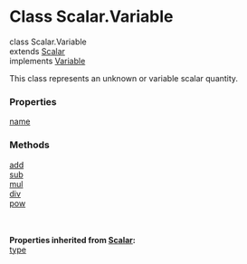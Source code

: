 Class Scalar.Variable
======

<declaration>

<flag class="class">class</flag> Scalar.Variable<br>
<flag class="extends">extends</flag> [Scalar](reference/v/0.2.1/quantities/Scalar)<br>
<flag class="implements">implements</flag> [Variable](reference/v/0.2.1/core/definitions/Variable)

</declaration>

This class represents an unknown or variable scalar quantity.

### Properties
<div class="grid-container">
<div class="grid-item"><a href="/#/reference/v/0.2.1/quantities/Scalar.Variable/name">name</a></div>
</div>

### Methods
<div class="grid-container">
<div class="grid-item"><a href="/#/reference/v/0.2.1/quantities/Scalar.Variable/add">add</a></div>
<div class="grid-item"><a href="/#/reference/v/0.2.1/quantities/Scalar.Variable/sub">sub</a></div>
<div class="grid-item"><a href="/#/reference/v/0.2.1/quantities/Scalar.Variable/mul">mul</a></div>
<div class="grid-item"><a href="/#/reference/v/0.2.1/quantities/Scalar.Variable/div">div</a></div>
<div class="grid-item"><a href="/#/reference/v/0.2.1/quantities/Scalar.Variable/pow">pow</a></div>
</div>
<br><br>

**Properties inherited from [Scalar](reference/v/0.2.1/quantities/Scalar):**<br>
[type](reference/v/0.2.1/quantities/Scalar.Variable/type)